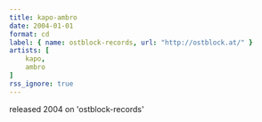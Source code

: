 ```yaml
---
title: kapo-ambro
date: 2004-01-01
format: cd
label: { name: ostblock-records, url: "http://ostblock.at/" }
artists: [
    kapo,
    ambro
]
rss_ignore: true
---
```

released 2004 on 'ostblock-records'
